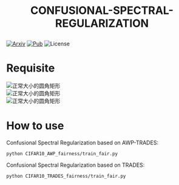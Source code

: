 # <p align="center">CONFUSIONAL-SPECTRAL-REGULARIZATION</p>
[![Arxiv](https://img.shields.io/badge/Arxiv-2501.13273-red.svg)](https://arxiv.org/abs/2501.13273)
[![Pub](https://img.shields.io/badge/Pub-ICLR'25-blue.svg)](https://openreview.net/pdf?id=lW0ZndAimF)
![License](https://img.shields.io/badge/license-MIT-yellow)

# Requisite
![正常大小的圆角矩形](https://img.shields.io/badge/Python-3.6+-green.svg)  
![正常大小的圆角矩形](https://img.shields.io/badge/Pytorch-1.8.1+cu111-green.svg)  
![正常大小的圆角矩形](https://img.shields.io/badge/Torchvision-0.9.0+cu111-green.svg)  

# How to use
Confusional Spectral Regularization based on AWP-TRADES:   
````
python CIFAR10_AWP_fairness/train_fair.py
````
Confusional Spectral Regularization based on TRADES:  
````
python CIFAR10_TRADES_fairness/train_fair.py
````
